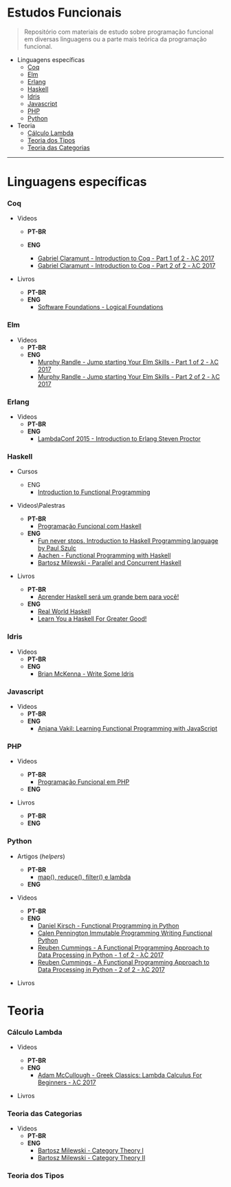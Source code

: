 # Estudos Funcionais
> Repositório com materiais de estudo sobre programação funcional em diversas linguagens ou a parte mais teórica da programação funcional.

* Linguagens específicas
    * [Coq](#coq)
    * [Elm](#elm)
    * [Erlang](#erlang)
    * [Haskell](#haskell)
    * [Idris](#idris)
    * [Javascript](#javascript)
    * [PHP](#php)
    * [Python](#python)
* Teoria
    - [Cálculo Lambda](#lambda)
    - [Teoria dos Tipos](#type-theory)
    - [Teoria das Categorias](#category-theory)

--------

# Linguagens específicas

<h3 id="coq">Coq</h3>

- Videos
  - **PT-BR**

  - **ENG**
      * [Gabriel Claramunt - Introduction to Coq - Part 1 of 2 - λC 2017](https://www.youtube.com/watch?v=L9XXh4gRi1M)
      * [Gabriel Claramunt - Introduction to Coq - Part 2 of 2 - λC 2017](https://www.youtube.com/watch?v=gvA6DfBZ1yI)

- Livros
  - **PT-BR**
  - **ENG**
      * [Software Foundations - Logical Foundations](https://softwarefoundations.cis.upenn.edu/lf-current/toc.html)

<h3 id="elm">Elm</h3>

- Videos
  - **PT-BR**
  - **ENG**
      * [Murphy Randle - Jump starting Your Elm Skills - Part 1 of 2 - λC 2017](https://www.youtube.com/watch?v=hzXA5ytGYWI)
      * [Murphy Randle - Jump starting Your Elm Skills - Part 2 of 2 - λC 2017](https://www.youtube.com/watch?v=5KpznaReVfQ)

<h3 id="erlang">Erlang</h3>

- Videos
  - **PT-BR**
  - **ENG**
      * [LambdaConf 2015 - Introduction to Erlang Steven Proctor](https://www.youtube.com/watch?v=0YpCBRJJtPg)


<h3 id="haskell">Haskell</h3>

- Cursos
  - ENG
      * [Introduction to Functional Programming](https://www.edx.org/course/introduction-functional-programming-delftx-fp101x-0)

- Videos\Palestras
  - **PT-BR**
      * [Programação Funcional com Haskell](https://www.youtube.com/playlist?list=PLYlU1pEvulHqVQ5ocB_SptHB4yIJ0WyfZ)
  - **ENG**
      * [Fun never stops. Introduction to Haskell Programming language by Paul Szulc](https://www.youtube.com/watch?v=1jZ7j21g028)
      * [Aachen - Functional Programming with Haskell](https://www.youtube.com/playlist?list=PL2cqwPeM9PtNrjBUFVFB-CSrqeyvtbl2R)
      * [Bartosz Milewski - Parallel and Concurrent Haskell](https://www.youtube.com/playlist?list=PLbgaMIhjbmEm_51-HWv9BQUXcmHYtl4sw)

- Livros
  - **PT-BR**
      + [Aprender Haskell será um grande bem para você!](http://haskell.tailorfontela.com.br/)
  - **ENG**
      * [Real World Haskell](http://book.realworldhaskell.org/read/)
      * [Learn You a Haskell For Greater Good!](http://learnyouahaskell.com/chapters)

<h3 id="idris">Idris</h3>

- Videos
  - **PT-BR**
  - **ENG**
      * [Brian McKenna - Write Some Idris](https://www.youtube.com/watch?v=XUMkVPU4XCI)


<h3 id="javascript">Javascript</h3>

- Videos
  - **PT-BR**
  - **ENG**
      * [Anjana Vakil: Learning Functional Programming with JavaScript](https://www.youtube.com/watch?v=aSZ0X6e05XA)


<h3 id="php">PHP</h3>

- Videos
  - **PT-BR**
      * [Programação Funcional em PHP](https://www.youtube.com/watch?v=cts_NStWJ5Q)
  - **ENG**

- Livros
  - **PT-BR**
  - **ENG**


<h3 id="python">Python</h3>

- Artigos (*helpers*)
  - **PT-BR**
      * [map(), reduce(), filter() e lambda](https://pythonhelp.wordpress.com/2012/05/13/map-reduce-filter-e-lambda/)
  - **ENG**
      
- Videos
  - **PT-BR**
  - **ENG**
      * [Daniel Kirsch - Functional Programming in Python](https://www.youtube.com/watch?v=r2eZ7lhqzNE)
      * [Calen Pennington Immutable Programming Writing Functional Python](https://www.youtube.com/watch?v=_OLEVvjrIj8)
      * [Reuben Cummings - A Functional Programming Approach to Data Processing in Python - 1 of 2 - λC 2017 ](https://www.youtube.com/watch?v=Px4oM_ejW64)
      * [Reuben Cummings - A Functional Programming Approach to Data Processing in Python - 2 of 2 - λC 2017 ](https://www.youtube.com/watch?v=2RYAGmHmmF0)

- Livros

# Teoria

<h3 id="lambda">Cálculo Lambda</h3>

- Videos
  - **PT-BR**
  - **ENG**
      * [Adam McCullough - Greek Classics: Lambda Calculus For Beginners - λC 2017](https://www.youtube.com/watch?v=-DPlj75YJR4)

- Livros

<h3 id="category-theory">Teoria das Categorias</h3>

- Videos
  - **PT-BR**
  - **ENG**
      * [Bartosz Milewski - Category Theory I](https://www.youtube.com/playlist?list=PLbgaMIhjbmEnaH_LTkxLI7FMa2HsnawM_)
      * [Bartosz Milewski - Category Theory II](https://www.youtube.com/playlist?list=PLbgaMIhjbmElia1eCEZNvsVscFef9m0dm)

<h3 id="type-theory">Teoria dos Tipos</h3>

